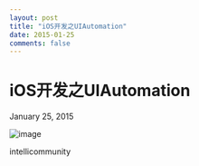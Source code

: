 ```yaml
---
layout: post
title: "iOS开发之UIAutomation"
date: 2015-01-25
comments: false
---
```

# iOS开发之UIAutomation
January 25, 2015

![image](https://developer.apple.com/library/ios/documentation/DeveloperTools/Conceptual/InstrumentsUserGuide/Art/RecipesAppElementTreeScreen01.jpg)

intellicommunity